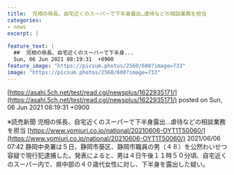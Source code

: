 ```yaml
---
title:  児相の係長、自宅近くのスーパーで下半身露出…虐待などの相談業務を担当  
categories:
- news
excerpt: |
  
feature_text: |
  ##  児相の係長、自宅近くのスーパーで下半身...
  Sun, 06 Jun 2021 08:19:31  +0900
feature_image: "https://picsum.photos/2560/600?image=733"
image: "https://picsum.photos/2560/600?image=733"
---
```


[https://asahi.5ch.net/test/read.cgi/newsplus/1622935171/](https://asahi.5ch.net/test/read.cgi/newsplus/1622935171/)
posted on Sun, 06 Jun 2021 08:19:31  +0900

<!--more-->

※読売新聞 児相の係長、自宅近くのスーパーで下半身露出…虐待などの相談業務を担当 [https://www.yomiuri.co.jp/national/20210606-OYT1T50060/](https://www.yomiuri.co.jp/national/20210606-OYT1T50060/) 2021/06/06 07:42 静岡中央署は５日、静岡市葵区、静岡市職員の男（４８）を公然わいせつ容疑で現行犯逮捕した。発表によると、男は４日午後１１時５０分頃、自宅近くのスーパー内で、県中部の４０歳代女性に対し、下半身を露出した疑い。
